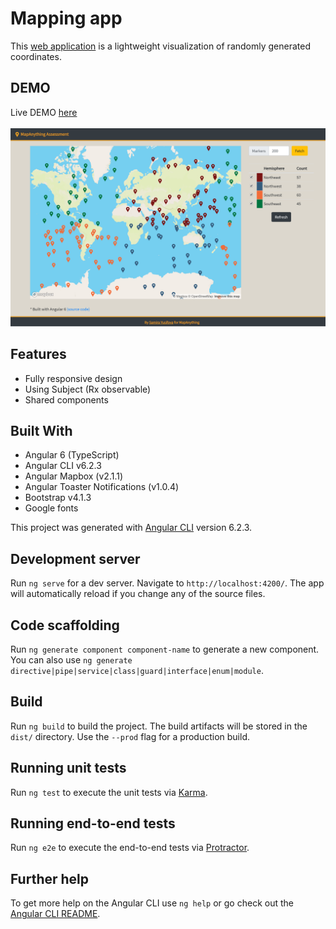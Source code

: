 # Mapping app
This [web application](https://Tiamatt.github.io/Mapping/)  is a lightweight visualization of randomly generated coordinates.

## DEMO
Live DEMO [here](https://Tiamatt.github.io/Mapping/) </br>
</br>
![MappingScreenshot](/src/assets/images/app-screenshot.png?raw=true "Mapping screenshot")


## Features
* Fully responsive design
* Using Subject (Rx observable)
* Shared components

## Built With
* Angular 6 (TypeScript)
* Angular CLI v6.2.3
* Angular Mapbox (v2.1.1)
* Angular Toaster Notifications (v1.0.4)
* Bootstrap v4.1.3
* Google fonts





This project was generated with [Angular CLI](https://github.com/angular/angular-cli) version 6.2.3.

## Development server

Run `ng serve` for a dev server. Navigate to `http://localhost:4200/`. The app will automatically reload if you change any of the source files.

## Code scaffolding

Run `ng generate component component-name` to generate a new component. You can also use `ng generate directive|pipe|service|class|guard|interface|enum|module`.

## Build

Run `ng build` to build the project. The build artifacts will be stored in the `dist/` directory. Use the `--prod` flag for a production build.

## Running unit tests

Run `ng test` to execute the unit tests via [Karma](https://karma-runner.github.io).

## Running end-to-end tests

Run `ng e2e` to execute the end-to-end tests via [Protractor](http://www.protractortest.org/).

## Further help

To get more help on the Angular CLI use `ng help` or go check out the [Angular CLI README](https://github.com/angular/angular-cli/blob/master/README.md).
